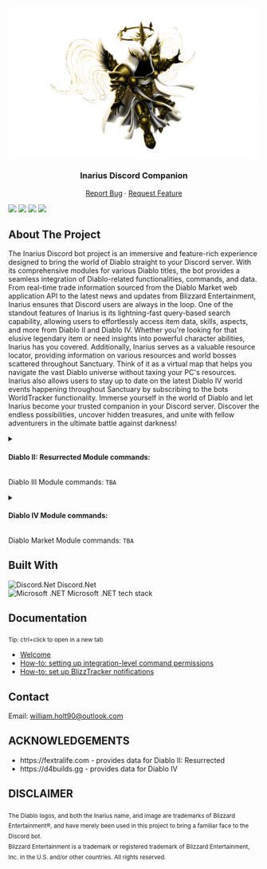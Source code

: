 <!-- PROJECT LOGO -->
<br />
<p align="center">
    <img src="https://github.com/ALCHElVlY/Inarius/blob/main/.github/Assets/Inarius_Portrait.png" alt="Logo">

  <h3 align="center">Inarius Discord Companion</h3>

  <p align="center">
    <a href="https://github.com/ALCHElVlY/Inarius/issues/new?assignees=ALCHElVlY&labels=bug&projects=&template=bug_report.yml&title=%5BBUG%5D">Report Bug</a>
    ·
    <a href="https://github.com/ALCHElVlY/Inarius/issues/new?assignees=ALCHElVlY&labels=feature&projects=&template=feature_request.yml&title=%5BFEATURE%5D">Request Feature</a>
  </p>
  
![][command-style-shield]
[![][version-shield]][version-url]
[![][issues-shield]][issues-url]
![][discord-shield]
</p>


<!-- ABOUT THE PROJECT -->
## About The Project

<p>
  The Inarius Discord bot project is an immersive and feature-rich experience designed to bring the world of Diablo straight to your Discord server.
  With its comprehensive modules for various Diablo titles, the bot provides a seamless integration of Diablo-related functionalities, commands, and data.
  From real-time trade information sourced from the Diablo Market web application API to the latest news and updates from Blizzard Entertainment, Inarius ensures that Discord users are always in the loop.
  One of the standout features of Inarius is its lightning-fast query-based search capability, allowing users to effortlessly access item data, skills, aspects, and more from Diablo II and Diablo IV.
  Whether you're looking for that elusive legendary item or need insights into powerful character abilities, Inarius has you covered.
  Additionally, Inarius serves as a valuable resource locator, providing information on various resources and world bosses scattered throughout Sanctuary.
  Think of it as a virtual map that helps you navigate the vast Diablo universe without taxing your PC's resources.
  Inarius also allows users to stay up to date on the latest Diablo IV world events happening throughout Sanctuary by subscribing to the bots WorldTracker functionality.
  Immerse yourself in the world of Diablo and let Inarius become your trusted companion in your Discord server.
  Discover the endless possibilities, uncover hidden treasures, and unite with fellow adventurers in the ultimate battle against darkness!
</p>

<details>
    <summary><h4>Diablo II: Resurrected Module commands:</h4></summary>
    <ul>
        <li>miscitems</li>
        <li>sets</li>
        <li>uniques</li>
        <li>runes</li>
        <li>runewords</li>
        <li>recipes</li>
    </ul>
</details>
    
<p>Diablo III Module commands: <code>TBA</code></p>
    
<details>
    <summary><h4>Diablo IV Module commands:</h4></summary>
    <ul>
        <li>aspects</li>
        <li>paragon boards</li>
        <li>paragon glyphs</li>
        <li>uniques</li>
        <li>map</li>
        <li>craft</li>
        <li>malignant hearts</li>
        <li>vampiric powers</li>
        <li>construct stones</li>
        <li>tempering manuals</li>
        <li>runes</li>
        <li>witch powers</li>
        <li>loot table</li>
    </ul>
</details>

<p>Diablo Market Module commands: <code>TBA</code></p>


## Built With

<div>
    <img src="https://i.imgur.com/uvs8UyJ.png" alt="Discord.Net" width="18px"> Discord.Net</img>
    <br>
    <img src="https://i.imgur.com/F8Bvjbr.png" alt="Microsoft .NET" width="18px"> Microsoft .NET tech stack</img>
</div>



<!-- Documentation -->
## Documentation

<div>
    <p><sub>Tip: ctrl+click to open in a new tab</sub></p>
    <ul>
        <li><a href="https://app.gitbook.com/s/UVsjEmpyynDPHE8PUwZm/" target="_blank" rel="noopener noreferrer">Welcome</a></li>
        <li><a href="https://app.gitbook.com/s/UVsjEmpyynDPHE8PUwZm/master/how-to-set-up-integration-level-permissions" target="_blank" rel="noopener noreferrer">How-to: setting up integration-level command permissions</a></li>
        <li><a href="https://app.gitbook.com/s/UVsjEmpyynDPHE8PUwZm/master/how-to-set-up-blizztracker-notifications" target="_blank" rel="noopener noreferrer">How-to: set up BlizzTracker notifications</a></li>
    </ul>
</div>



<!-- CONTACT -->
## Contact

Email: william.holt90@outlook.com<br>
<!-- Website: www.will2code.dev<br>
Facebook: n/a<br>
Twitter: n/a-->



<!-- ACKNOWLEDGEMENTS -->
## ACKNOWLEDGEMENTS

<div>
    <ul>
        <li>https://fextralife.com - provides data for Diablo II: Resurrected</li>
        <li>https://d4builds.gg - provides data for Diablo IV</li>
    </ul>
</div>



<!-- DISCLAIMER -->
## DISCLAIMER
<div>
    <p><sub>
        The Diablo logos, and both the Inarius name, and image are trademarks of Blizzard Entertainment®, and have merely been used in this
        project to bring a familiar face to the Discord bot.<br>
        Blizzard Entertainment is a trademark or registered trademark of Blizzard Entertainment, Inc. in the U.S. and/or other countries. All rights reserved.
    </sub></p>
</div>


<!-- MARKDOWN LINKS & IMAGES -->
<!-- https://www.markdownguide.org/basic-syntax/#reference-style-links -->
[command-style-shield]: https://img.shields.io/badge/Command%20Style-Slash-Blue?logo=discord&logoColor=white&color=blue&style=plastic
[discord-shield]: https://img.shields.io/discord/686731263956090915?color=blue&label=Online%20Discord%20Members&style=plastic
[version-shield]: https://img.shields.io/github/v/tag/ALCHElVlY/Inarius?label=version&style=plastic
[version-url]: https://github.com/main/ALCHElVlY/Inarius/releases
[issues-shield]: https://img.shields.io/github/Inarius/ALCHElVlY/inarius?color=blue&style=plastic
[issues-url]: https://github.com/ALCHElVlY/Inarius/issues
